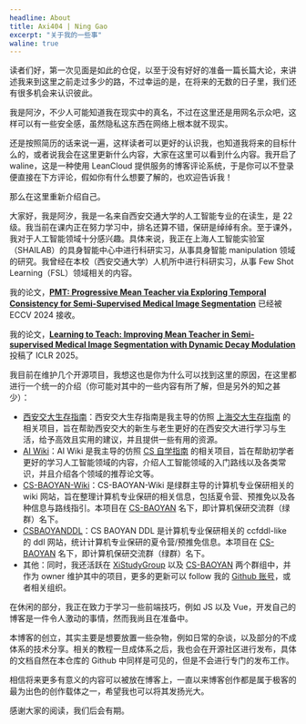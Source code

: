 ```yaml
---
headline: About
title: Axi404 | Ning Gao
excerpt: "关于我的一些事"
waline: true
---
```


读者们好，第一次见面是如此的仓促，以至于没有好好的准备一篇长篇大论，来讲述我来到这里之前走过多少的路，不过幸运的是，在将来的无数的日子里，我们还有很多机会来认识彼此。

我是阿汐，不少人可能知道我在现实中的真名，不过在这里还是用网名示众吧，这样可以有一些安全感，虽然隐私这东西在网络上根本就不现实。

还是按照简历的话来说一遍，这样读者可以更好的认识我，也知道我将来的目标什么的，或者说我会在这里更新什么内容，大家在这里可以看到什么内容。我开启了 waline，这是一种使用 LeanCloud 提供服务的博客评论系统，于是你可以不登录便直接在下方评论，假如你有什么想要了解的，也欢迎告诉我！

那么在这里重新介绍自己。

大家好，我是阿汐，我是一名来自西安交通大学的人工智能专业的在读生，是 22 级。我当前在课内正在努力学习中，排名还算不错，保研是绰绰有余。至于课外，我对于人工智能领域十分感兴趣。具体来说，我正在上海人工智能实验室（SHAILAB）的具身智能中心中进行科研实习，从事具身智能 manipulation 领域的研究。我曾经在本校（西安交通大学）人机所中进行科研实习，从事 Few Shot Learning（FSL）领域相关的内容。

我的论文，<u>**PMT: Progressive Mean Teacher via Exploring Temporal Consistency for Semi-Supervised Medical Image Segmentation**</u> 已经被 ECCV 2024 接收。

我的论文，<u>**Learning to Teach: Improving Mean Teacher in Semi-supervised Medical Image Segmentation with Dynamic Decay Modulation**</u> 投稿了 ICLR 2025。

我目前在维护几个开源项目，我想这也是你为什么可以找到这里的原因，在这里都进行一个统一的介绍（你可能对其中的一些内容有所了解，但是另外的知之甚少）：

- [西安交大生存指南](https://survivexjtu.github.io)：西安交大生存指南是我主导的仿照 [上海交大生存指南](https://survivesjtu.gitbook.io/survivesjtumanual) 的相关项目，旨在帮助西安交大的新生与老生更好的在西安交大进行学习与生活，给予高效且实用的建议，并且提供一些有用的资源。
- [AI Wiki](https://aidiy.icu)：AI Wiki 是我主导的仿照 [CS 自学指南](https://csdiy.wiki) 的相关项目，旨在帮助初学者更好的学习人工智能领域的内容，介绍人工智能领域的入门路线以及各类常识，并且介绍各个领域的推荐论文等。
- [CS-BAOYAN-Wiki](https://csbaoyan.top)：CS-BAOYAN-Wiki 是绿群主导的计算机专业保研相关的 wiki 网站，旨在整理计算机专业保研的相关信息，包括夏令营、预推免以及各种信息与路线指引。本项目在 [CS-BAOYAN](https://github.com/CS-BAOYAN) 名下，即计算机保研交流群（绿群）名下。
- [CSBAOYANDDL](https://cs-baoyan.github.io/CS-BAOYAN-DDL/)：CS BAOYAN DDL 是计算机专业保研相关的 ccfddl-like 的 ddl 网站，统计计算机专业保研的夏令营/预推免信息。本项目在 [CS-BAOYAN](https://github.com/CS-BAOYAN) 名下，即计算机保研交流群（绿群）名下。
- 其他：同时，我还活跃在 [XiStudyGroup](https://github.com/XiStudyGroup) 以及 [CS-BAOYAN](https://github.com/CS-BAOYAN) 两个群组中，并作为 owner 维护其中的项目，更多的更新可以 follow 我的 [Github 账号](https://github.com/Axi404)，或者相关组织。

在休闲的部分，我正在致力于学习一些前端技巧，例如 JS 以及 Vue，开发自己的博客是一件令人激动的事情，然而我尚且在准备中。

本博客的创立，其实主要是想要放置一些杂物，例如日常的杂谈，以及部分的不成体系的技术分享。相关的教程一旦成体系之后，我也会在开源社区进行发布，具体的文档自然在本仓库的 Github 中同样是可见的，但是不会进行专门的发布工作。

相信将来更多有意义的内容可以被放在博客上，一直以来博客创作都是属于极客的最为出色的创作载体之一，希望我也可以将其发扬光大。

感谢大家的阅读，我们后会有期。